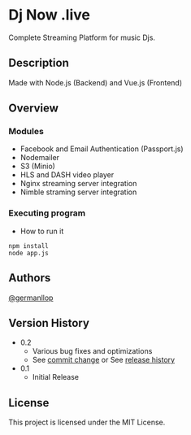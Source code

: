 # Dj Now .live

Complete Streaming Platform for music Djs.

## Description

Made with Node.js (Backend) and Vue.js (Frontend)

## Overview

### Modules

* Facebook and Email Authentication (Passport.js)
* Nodemailer
* S3 (Minio)
* HLS and DASH video player
* Nginx streaming server integration
* Nimble straming server integration


### Executing program

* How to run it
```
npm install
node app.js
```

## Authors

[@germanllop](https://github.com/germanllop)

## Version History

* 0.2
    * Various bug fixes and optimizations
    * See [commit change]() or See [release history]()
* 0.1
    * Initial Release

## License

This project is licensed under the MIT License.
